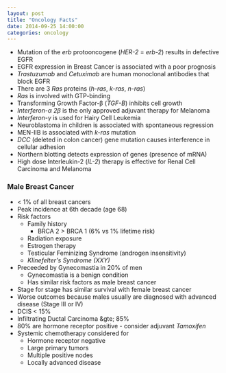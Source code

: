 ```yaml
---
layout: post
title: "Oncology Facts"
date: 2014-09-25 14:00:00
categories: oncology
---
```


* Mutation of the _erb_ protooncogene (_HER-2_ = _erb-2_) results in defective EGFR
* EGFR expression in Breast Cancer is associated with a poor prognosis
* _Trastuzumab_ and _Cetuximab_ are human monoclonal antibodies that block EGFR
* There are 3 _Ras_ proteins (_h-ras_, _k-ras_, _n-ras_)
* _Ras_ is involved with GTP-binding
* Transforming Growth Factor-&beta; (_TGF-&Beta;_) inhibits cell growth
* _Interferon-&alpha; 2&beta;_ is the only approved adjuvant therapy for Melanoma
* _Interferon-&gamma;_ is used for Hairy Cell Leukemia
* Neuroblastoma in children is associated with spontaneous regression
* MEN-IIB is associated with _k-ras_ mutation
* _DCC_ (deleted in colon cancer) gene mutation causes interference in cellular adhesion
* Northern blotting detects expression of genes (presence of mRNA)
* High dose Interleukin-2 (_IL-2_) therapy is effective for Renal Cell Carcinoma and Melanoma


### Male Breast Cancer

* &lt; 1% of all breast cancers
* Peak incidence at 6th decade (age 68)
* Risk factors
  * Family history
    * BRCA 2 &gt; BRCA 1 (6% vs 1% lifetime risk)
  * Radiation exposure
  * Estrogen therapy
  * Testicular Feminizing Syndrome (androgen insensitivity)
  * _Klinefelter's Syndrome (XXY)_
* Preceeded by Gynecomastia in 20% of men
  * Gynecomastia is a benign condition
  * Has similar risk factors as male breast cancer
* Stage for stage has similar survival with female breast cancer
* Worse outcomes because males usually are diagnosed with advanced disease (Stage III or IV)
* DCIS &lt; 15%
* Infiltrating Ductal Carcinoma &gte; 85%
* 80% are hormone receptor positive - consider adjuvant _Tamoxifen_
* Systemic chemotherapy considered for
  * Hormone receptor negative
  * Large primary tumors
  * Multiple positive nodes
  * Locally advanced disease